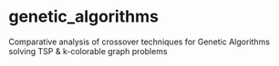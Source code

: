 # genetic_algorithms
Comparative analysis of crossover techniques for Genetic Algorithms solving TSP &amp; k-colorable graph problems 
